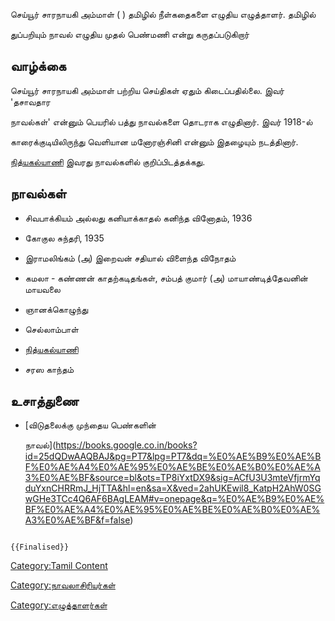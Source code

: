 செய்யூர் சாரநாயகி அம்மாள் ( ) தமிழில் நீள்கதைகளை எழுதிய எழுத்தாளர். தமிழில்
துப்பறியும் நாவல் எழுதிய முதல் பெண்மணி என்று கருதப்படுகிறார்

## வாழ்க்கை

செய்யூர் சாரநாயகி அம்மாள் பற்றிய செய்திகள் ஏதும் கிடைப்பதில்லை. இவர் \'தசாவதார
நாவல்கள்\' என்னும் பெயரில் பத்து நாவல்களை தொடராக எழுதினார். இவர் 1918-ல்
காரைக்குடியிலிருந்து வெளியான மனோரஞ்சினி என்னும் இதழையும் நடத்தினார்.
[நித்யகல்யாணி](நித்யகல்யாணி "wikilink") இவரது நாவல்களில் குறிப்பிடத்தக்கது.

## நாவல்கள்

-   சிவபாக்கியம் அல்லது கனியாக்காதல் கனிந்த வினோதம், 1936
-   கோகுல சுந்தரி, 1935
-   இராமலிங்கம் (அ) இறைவன் சதியால் விளைந்த விநோதம்
-   கமலா - கண்ணன் காதற்கடிதங்கள், சம்பத் குமார் (அ) மாயாண்டித்தேவனின் மாயவலை
-   ஞானக்கொழுந்து
-   செல்லாம்பாள்
-   [நித்யகல்யாணி](நித்யகல்யாணி "wikilink")
-   சரஸ காந்தம்

## உசாத்துணை

-   [விடுதலைக்கு முந்தைய பெண்களின்
    நாவல்](https://books.google.co.in/books?id=25dQDwAAQBAJ&pg=PT7&lpg=PT7&dq=%E0%AE%B9%E0%AE%BF%E0%AE%A4%E0%AE%95%E0%AE%BE%E0%AE%B0%E0%AE%A3%E0%AE%BF&source=bl&ots=TP8iYxtDX9&sig=ACfU3U3mteVfjrmYqduYxnCHRRmJ_HjTTA&hl=en&sa=X&ved=2ahUKEwil8_KatpH2AhW0SGwGHe3TCc4Q6AF6BAgLEAM#v=onepage&q=%E0%AE%B9%E0%AE%BF%E0%AE%A4%E0%AE%95%E0%AE%BE%E0%AE%B0%E0%AE%A3%E0%AE%BF&f=false)

```{=mediawiki}
{{Finalised}}
```
[Category:Tamil Content](Category:Tamil_Content "wikilink")
[Category:நாவலாசிரியர்கள்](Category:நாவலாசிரியர்கள் "wikilink")
[Category:எழுத்தாளர்கள்](Category:எழுத்தாளர்கள் "wikilink")
